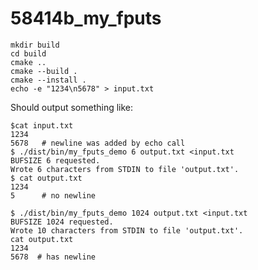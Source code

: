 # 58414b_my_fputs

```shell
mkdir build
cd build
cmake ..
cmake --build .
cmake --install .
echo -e "1234\n5678" > input.txt
```

Should output something like:

```text
$cat input.txt
1234
5678   # newline was added by echo call
$ ./dist/bin/my_fputs_demo 6 output.txt <input.txt
BUFSIZE 6 requested.
Wrote 6 characters from STDIN to file 'output.txt'.
$ cat output.txt
1234
5      # no newline
```


```text
$ ./dist/bin/my_fputs_demo 1024 output.txt <input.txt
BUFSIZE 1024 requested.
Wrote 10 characters from STDIN to file 'output.txt'.
cat output.txt
1234
5678  # has newline
```
